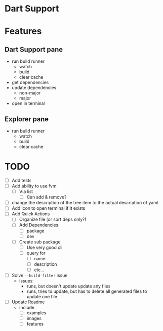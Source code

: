 # Dart Support

# Features

## Dart Support pane

- run build runner
  - watch
  - build
  - clear cache
- get dependencies
- update dependencies
  - non-major
  - major
- open in terminal

## Explorer pane

- run build runner
  - watch
  - build
  - clear cache

# TODO

- [ ] Add tests
- [ ] Add ability to use fvm
  - [ ] Via list
    - [ ] Can add & remove?
- [ ] change the description of the tree item to the actual description of yaml
- [ ] Add icon to open terminal if it exists
- [ ] Add Quick Actions
  - [ ] Organize file (or sort deps only?)
  - [ ] Add Dependencies
    - [ ] package
    - [ ] dev
  - [ ] Create sub package
    - [ ] Use very good cli
    - [ ] query for
      - [ ] name
      - [ ] description
      - [ ] etc...
- [ ] Solve `--build-filter` issue
  - issues:
    - runs, but doesn't update update any files
    - runs, tries to update, but has to delete all generated files to update one file
- [ ] Update Readme
  - include:
    - [ ] examples
    - [ ] images
    - [ ] features

